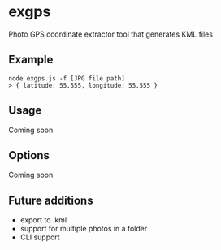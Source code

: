 # exgps

Photo GPS coordinate extractor tool that generates KML files

## Example

```
node exgps.js -f [JPG file path]
> { latitude: 55.555, longitude: 55.555 }
```

## Usage

Coming soon

## Options

Coming soon

## Future additions

- export to .kml
- support for multiple photos in a folder
- CLI support
